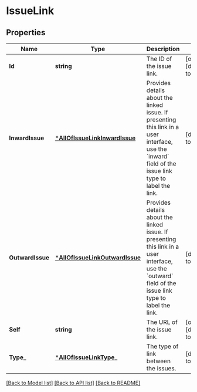 # IssueLink

## Properties
Name | Type | Description | Notes
------------ | ------------- | ------------- | -------------
**Id** | **string** | The ID of the issue link. | [optional] [default to null]
**InwardIssue** | [***AllOfIssueLinkInwardIssue**](AllOfIssueLinkInwardIssue.md) | Provides details about the linked issue. If presenting this link in a user interface, use the &#x60;inward&#x60; field of the issue link type to label the link. | [default to null]
**OutwardIssue** | [***AllOfIssueLinkOutwardIssue**](AllOfIssueLinkOutwardIssue.md) | Provides details about the linked issue. If presenting this link in a user interface, use the &#x60;outward&#x60; field of the issue link type to label the link. | [default to null]
**Self** | **string** | The URL of the issue link. | [optional] [default to null]
**Type_** | [***AllOfIssueLinkType_**](AllOfIssueLinkType_.md) | The type of link between the issues. | [default to null]

[[Back to Model list]](../README.md#documentation-for-models) [[Back to API list]](../README.md#documentation-for-api-endpoints) [[Back to README]](../README.md)


